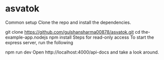 # asvatok
Common setup
Clone the repo and install the dependencies.

git clone https://github.com/gulshansharma00878/asvatok.git
cd the-example-app.nodejs
npm install
Steps for read-only access
To start the express server, run the following

npm run dev
Open http://localhost:4000/api-docs and take a look around.

